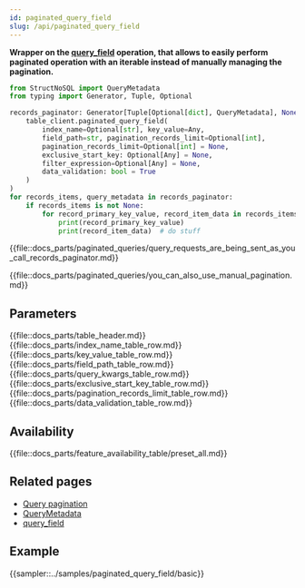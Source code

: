 ```yaml
---
id: paginated_query_field
slug: /api/paginated_query_field
---
```


**Wrapper on the [query_field](../api/query_field.md) operation, that allows to easily perform 
paginated operation with an iterable instead of manually managing the pagination.**

```python
from StructNoSQL import QueryMetadata
from typing import Generator, Tuple, Optional

records_paginator: Generator[Tuple[Optional[dict], QueryMetadata], None, None] = (
    table_client.paginated_query_field(
        index_name=Optional[str], key_value=Any,
        field_path=str, pagination_records_limit=Optional[int],
        pagination_records_limit=Optional[int] = None,
        exclusive_start_key: Optional[Any] = None,
        filter_expression=Optional[Any] = None,
        data_validation: bool = True
    )
)
for records_items, query_metadata in records_paginator:
    if records_items is not None:
        for record_primary_key_value, record_item_data in records_items.items():
            print(record_primary_key_value)
            print(record_item_data)  # do stuff
```

{{file::docs_parts/paginated_queries/query_requests_are_being_sent_as_you_call_records_paginator.md}}

{{file::docs_parts/paginated_queries/you_can_also_use_manual_pagination.md}}

## Parameters
{{file::docs_parts/table_header.md}}
{{file::docs_parts/index_name_table_row.md}}
{{file::docs_parts/key_value_table_row.md}}
{{file::docs_parts/field_path_table_row.md}}
{{file::docs_parts/query_kwargs_table_row.md}}
{{file::docs_parts/exclusive_start_key_table_row.md}}
{{file::docs_parts/pagination_records_limit_table_row.md}}
{{file::docs_parts/data_validation_table_row.md}}

## Availability
{{file::docs_parts/feature_availability_table/preset_all.md}}

## Related pages
- [Query pagination](../basics/query_pagination)
- [QueryMetadata](../api/QueryMetadata)
- [query_field](../api/query_field)

## Example
{{sampler::../samples/paginated_query_field/basic}}
 
